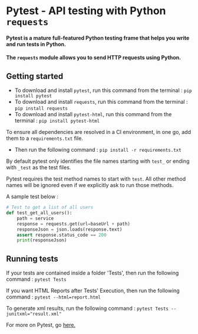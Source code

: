 # Pytest - API testing with Python `requests`

#### Pytest is a mature full-featured Python testing frame that helps you write and run tests in Python.

#### The `requests` module allows you to send HTTP requests using Python.

## Getting started

* To download and install `pytest`, run this command from the terminal : `pip install pytest`
* To download and install `requests`, run this command from the terminal : `pip install requests`
* To download and install `pytest-html`, run this command from the terminal : `pip install pytest-html`

To ensure all dependencies are resolved in a CI environment, in one go, add them to a `requirements.txt` file.
* Then run the following command : `pip install -r requirements.txt`

By default pytest only identifies the file names starting with `test_` or ending with `_test` as the test files.

Pytest requires the test method names to start with `test`. All other method names will be ignored even if we explicitly ask to run those methods.

A sample test below :

```python
# Test to get a list of all users
def test_get_all_users():
    path = service
    response = requests.get(url=baseUrl + path)
    responseJson = json.loads(response.text)
    assert response.status_code == 200
    print(responseJson)

```
## Running tests

If your tests are contained inside a folder 'Tests', then run the following command : `pytest Tests` 

If you want HTML Reports after Tests' Execution, then run the following command : `pytest --html=report.html`

To generate xml results, run the following command : `pytest Tests --junitxml="result.xml"`

For more on Pytest, go [here.](https://docs.pytest.org/en/stable/)
